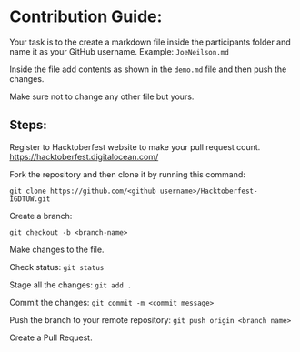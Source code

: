 # Contribution Guide:

Your task is to the create a markdown file inside the participants folder and name it as your GitHub username. Example: `JoeNeilson.md`

Inside the file add contents as shown in the `demo.md` file and then push the changes.

Make sure not to change any other file but yours.

## Steps:

Register to Hacktoberfest website to make your pull request count. https://hacktoberfest.digitalocean.com/


Fork the repository and then clone it by running this command:

`git clone https://github.com/<github username>/Hacktoberfest-IGDTUW.git`


Create a branch:

`git checkout -b <branch-name>` 


Make changes to the file.

Check status: `git status`

Stage all the changes: `git add .`

Commit the changes: `git commit -m <commit message>`

Push the branch to your remote repository: 
 `git push origin <branch name>`

Create a Pull Request.

